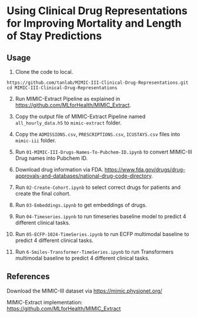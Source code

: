 # Using Clinical Drug Representations for Improving Mortality and Length of Stay Predictions



## Usage

1. Clone the code to local.   
```
https://github.com/tanlab/MIMIC-III-Clinical-Drug-Representations.git
cd MIMIC-III-Clinical-Drug-Representations
```
2. Run MIMIC-Extract Pipeline as explained in https://github.com/MLforHealth/MIMIC_Extract.   

3. Copy the output file of MIMIC-Extract Pipeline named `all_hourly_data.h5` to `mimic-extract` folder.

4. Copy the `ADMISSIONS.csv`, `PRESCRIPTIONS.csv`, `ICUSTAYS.csv` files into `mimic-iii` folder.

5. Run `01-MIMIC-III-Drugs-Names-To-Pubchem-ID.ipynb` to convert MIMIC-III Drug names into Pubchem ID.

6. Download drug information via FDA. https://www.fda.gov/drugs/drug-approvals-and-databases/national-drug-code-directory. 

7. Run `02-Create-Cohort.ipynb` to select correct drugs for patients and create the final cohort.

8. Run `03-Embeddings.ipynb` to get embeddings of drugs.

9. Run `04-Timeseries.ipynb` to run timeseries baseline model to predict 4 different clinical tasks.

10. Run `05-ECFP-1024-TimeSeries.ipynb` to run ECFP multimodal baseline to predict 4 different clinical tasks.

11. Run `6-Smiles-Transformer-TimeSeries.ipynb` to run Transformers multimodal baseline to predict 4 different clinical tasks.


## References

Download the MIMIC-III dataset via https://mimic.physionet.org/

MIMIC-Extract implementation: https://github.com/MLforHealth/MIMIC_Extract

